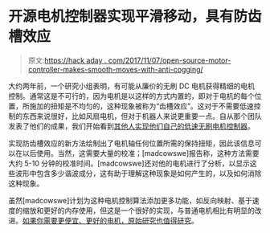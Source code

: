 # 开源电机控制器实现平滑移动，具有防齿槽效应

> 原文:[https://hack aday . com/2017/11/07/open-source-motor-controller-makes-smooth-moves-with-anti-cogging/](https://hackaday.com/2017/11/07/open-source-motor-controller-makes-smooth-moves-with-anti-cogging/)

大约两年前，一个研究小组表明，有可能从廉价的无刷 DC 电机获得精细的电机控制。通常这是不可行的，因为电机是以这样的方式内置的，即对于电机的每个位置，所施加的扭矩是不均匀的，这种现象被称为“齿槽效应”。这对于不需要低速控制的东西来说很好，比如风扇电机，但对于机器人来说更重要一点。自从那个团队发表了他们的成果，我们开始看到[其他人实现他们自己的低速无刷电机控制器](https://discourse.odriverobotics.com/t/anti-cogging-feature/293)。

实现防齿槽效应的新方法绘制出了电机轴任何位置所需的保持扭矩，因此该信息可以在以后使用。当然，这需要大量的校准；[madcowswe]报告称，这种方法需要大约 5-10 分钟的校准时间。[madcowswe]还对他的电机进行了分析，以显示这些波形中包含多少谐波成分，这有助于理解这种现象是如何产生的，以及如何消除这种现象。

虽然[madcowswe]计划为这种电机控制算法添加更多功能，如反向映射、基于速度的缩放和更好的内存使用，但这是一个很好的实现，与普通电机相比有明显的改进。[如果你需要更便宜、更好的电机，原始研究也值得研究](https://hackaday.com/2016/02/23/anti-cogging-algorithm-brings-out-the-best-in-your-hobby-brushless-motors/)。